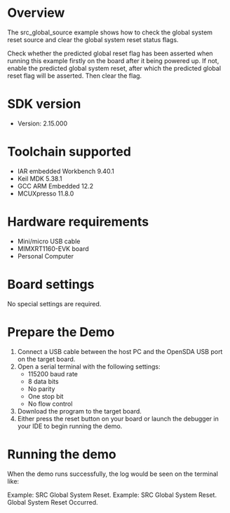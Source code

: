 Overview
========

The src_global_source example shows how to check the global system reset source and clear the global system reset status flags.

Check whether the predicted global reset flag has been asserted when running this example firstly on the board after it being powered up.
If not, enable the predicted global system reset, after which the predicted global reset flag will be asserted. Then clear the flag.

SDK version
===========
- Version: 2.15.000

Toolchain supported
===================
- IAR embedded Workbench  9.40.1
- Keil MDK  5.38.1
- GCC ARM Embedded  12.2
- MCUXpresso  11.8.0

Hardware requirements
=====================
- Mini/micro USB cable
- MIMXRT1160-EVK board
- Personal Computer

Board settings
==============
No special settings are required.

Prepare the Demo
================
1.  Connect a USB cable between the host PC and the OpenSDA USB port on the target board. 
2.  Open a serial terminal with the following settings:
    - 115200 baud rate
    - 8 data bits
    - No parity
    - One stop bit
    - No flow control
3.  Download the program to the target board.
4.  Either press the reset button on your board or launch the debugger in your IDE to begin running the demo.

Running the demo
================
When the demo runs successfully, the log would be seen on the terminal like:

Example: SRC Global System Reset.
Example: SRC Global System Reset.
Global System Reset Occurred.

